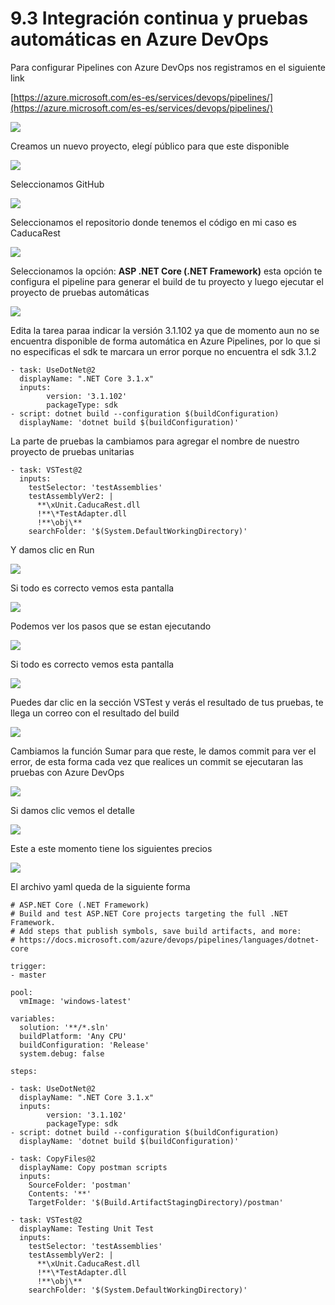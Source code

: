# 9.3 Integración continua y pruebas automáticas en Azure DevOps

Para configurar Pipelines con Azure DevOps nos registramos en el siguiente link

[https://azure.microsoft.com/es-es/services/devops/pipelines/](https://azure.microsoft.com/es-es/services/devops/pipelines/)

![](../.gitbook/assets/image%20%28299%29.png)

Creamos un nuevo proyecto, elegí público para que este disponible

![](../.gitbook/assets/image%20%28215%29.png)

Seleccionamos GitHub

![](../.gitbook/assets/image%20%28180%29.png)

Seleccionamos el repositorio donde tenemos el código en mi caso es CaducaRest

![](../.gitbook/assets/image%20%2856%29.png)

Seleccionamos la opción: **ASP .NET Core \(.NET Framework\)** esta opción te configura el pipeline para generar el build de tu proyecto y luego ejecutar el proyecto de pruebas automáticas

![](../.gitbook/assets/image%20%2868%29.png)

Edita la tarea paraa indicar la versión 3.1.102 ya que de momento aun no se encuentra disponible de forma automática en Azure Pipelines,  por lo que si no especificas el sdk te marcara un error porque no encuentra el sdk 3.1.2

```text
- task: UseDotNet@2 
  displayName: ".NET Core 3.1.x"
  inputs:
        version: '3.1.102'
        packageType: sdk
- script: dotnet build --configuration $(buildConfiguration)
  displayName: 'dotnet build $(buildConfiguration)'
```

La parte de pruebas la cambiamos para agregar el nombre de nuestro proyecto de pruebas unitarias

```text
- task: VSTest@2
  inputs:
    testSelector: 'testAssemblies'
    testAssemblyVer2: |
      **\xUnit.CaducaRest.dll
      !**\*TestAdapter.dll
      !**\obj\**
    searchFolder: '$(System.DefaultWorkingDirectory)'
```

Y damos clic en Run

![](../.gitbook/assets/image%20%28184%29.png)

Si todo es correcto vemos esta pantalla

![](../.gitbook/assets/image%20%28153%29.png)

Podemos ver los pasos que se estan ejecutando

![](../.gitbook/assets/image%20%28265%29.png)

Si todo es correcto vemos esta pantalla

![](../.gitbook/assets/image%20%28211%29.png)

Puedes dar clic en la sección VSTest y verás el resultado de tus pruebas, te llega un correo con el resultado del build

![](../.gitbook/assets/image%20%28186%29.png)

Cambiamos la función Sumar para que reste, le damos commit para ver el error, de esta forma cada vez que realices un commit se ejecutaran las pruebas con Azure DevOps

![](../.gitbook/assets/image%20%28138%29.png)

Si damos clic vemos el detalle

![](../.gitbook/assets/image%20%28196%29.png)

Este a este momento tiene los siguientes precios

![](../.gitbook/assets/image%20%28288%29.png)

El archivo yaml queda de la siguiente forma

```text
# ASP.NET Core (.NET Framework)
# Build and test ASP.NET Core projects targeting the full .NET Framework.
# Add steps that publish symbols, save build artifacts, and more:
# https://docs.microsoft.com/azure/devops/pipelines/languages/dotnet-core

trigger:
- master

pool:
  vmImage: 'windows-latest'

variables:
  solution: '**/*.sln'
  buildPlatform: 'Any CPU'
  buildConfiguration: 'Release'
  system.debug: false

steps:

- task: UseDotNet@2 
  displayName: ".NET Core 3.1.x"
  inputs:
        version: '3.1.102'
        packageType: sdk
- script: dotnet build --configuration $(buildConfiguration)
  displayName: 'dotnet build $(buildConfiguration)'

- task: CopyFiles@2
  displayName: Copy postman scripts
  inputs:
    SourceFolder: 'postman'
    Contents: '**'
    TargetFolder: '$(Build.ArtifactStagingDirectory)/postman'

- task: VSTest@2
  displayName: Testing Unit Test
  inputs:
    testSelector: 'testAssemblies'
    testAssemblyVer2: |
      **\xUnit.CaducaRest.dll
      !**\*TestAdapter.dll
      !**\obj\**
    searchFolder: '$(System.DefaultWorkingDirectory)'
```


